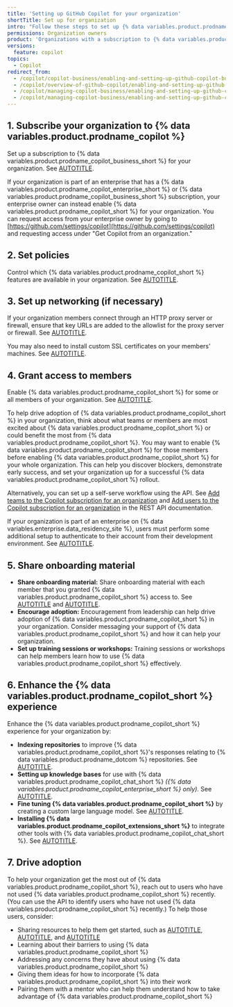 ```yaml
---
title: 'Setting up GitHub Copilot for your organization'
shortTitle: Set up for organization
intro: "Follow these steps to set up {% data variables.product.prodname_copilot %} in your organization."
permissions: Organization owners
product: 'Organizations with a subscription to {% data variables.product.prodname_copilot_enterprise_short %} or {% data variables.product.prodname_copilot_business_short %}'
versions:
  feature: copilot
topics:
  - Copilot
redirect_from:
  - /copilot/copilot-business/enabling-and-setting-up-github-copilot-business
  - /copilot/overview-of-github-copilot/enabling-and-setting-up-github-copilot-for-business
  - /copilot/managing-copilot-business/enabling-and-setting-up-github-copilot-for-business
  - /copilot/managing-copilot-business/enabling-and-setting-up-github-copilot-business
---
```


## 1. Subscribe your organization to {% data variables.product.prodname_copilot %}

Set up a subscription to {% data variables.product.prodname_copilot_business_short %} for your organization. See [AUTOTITLE](/copilot/managing-copilot/managing-github-copilot-in-your-organization/subscribing-to-copilot-for-your-organization).

If your organization is part of an enterprise that has a {% data variables.product.prodname_copilot_enterprise_short %} or {% data variables.product.prodname_copilot_business_short %} subscription, your enterprise owner can instead enable {% data variables.product.prodname_copilot_short %} for your organization. You can request access from your enterprise owner by going to [https://github.com/settings/copilot](https://github.com/settings/copilot) and requesting access under "Get Copilot from an organization."

## 2. Set policies

Control which {% data variables.product.prodname_copilot_short %} features are available in your organization. See [AUTOTITLE](/copilot/managing-copilot/managing-github-copilot-in-your-organization/managing-github-copilot-features-in-your-organization/managing-policies-for-copilot-in-your-organization).

## 3. Set up networking (if necessary)

If your organization members connect through an HTTP proxy server or firewall, ensure that key URLs are added to the allowlist for the proxy server or firewall. See [AUTOTITLE](/copilot/managing-copilot/managing-github-copilot-in-your-organization/configuring-your-proxy-server-or-firewall-for-copilot).

You may also need to install custom SSL certificates on your members' machines. See [AUTOTITLE](/copilot/managing-copilot/configure-personal-settings/configuring-network-settings-for-github-copilot#-installing-custom-certificates).

## 4. Grant access to members

Enable {% data variables.product.prodname_copilot_short %} for some or all members of your organization. See [AUTOTITLE](/copilot/managing-copilot/managing-github-copilot-in-your-organization/managing-access-to-github-copilot-in-your-organization/granting-access-to-copilot-for-members-of-your-organization).

To help drive adoption of {% data variables.product.prodname_copilot_short %} in your organization, think about what teams or members are most excited about {% data variables.product.prodname_copilot_short %} or could benefit the most from {% data variables.product.prodname_copilot_short %}. You may want to enable {% data variables.product.prodname_copilot_short %} for those members before enabling {% data variables.product.prodname_copilot_short %} for your whole organization. This can help you discover blockers, demonstrate early success, and set your organization up for a successful {% data variables.product.prodname_copilot_short %} rollout.

Alternatively, you can set up a self-serve workflow using the API. See [Add teams to the Copilot subscription for an organization](/rest/copilot/copilot-user-management?apiVersion=2022-11-28#add-teams-to-the-copilot-subscription-for-an-organization) and [Add users to the Copilot subscription for an organization](/rest/copilot/copilot-user-management?apiVersion=2022-11-28#add-users-to-the-copilot-subscription-for-an-organization) in the REST API documentation.

If your organization is part of an enterprise on {% data variables.enterprise.data_residency_site %}, users must perform some additional setup to authenticate to their account from their development environment. See [AUTOTITLE](/copilot/managing-copilot/configure-personal-settings/using-github-copilot-with-an-account-on-ghecom).

## 5. Share onboarding material

* **Share onboarding material:** Share onboarding material with each member that you granted {% data variables.product.prodname_copilot_short %} access to. See [AUTOTITLE](/copilot/setting-up-github-copilot/setting-up-github-copilot-for-yourself) and [AUTOTITLE](/copilot/using-github-copilot/best-practices-for-using-github-copilot).
* **Encourage adoption:** Encouragement from leadership can help drive adoption of {% data variables.product.prodname_copilot_short %} in your organization. Consider messaging your support of {% data variables.product.prodname_copilot_short %} and how it can help your organization.
* **Set up training sessions or workshops:** Training sessions or workshops can help members learn how to use {% data variables.product.prodname_copilot_short %} effectively.

## 6. Enhance the {% data variables.product.prodname_copilot_short %} experience

Enhance the {% data variables.product.prodname_copilot_short %} experience for your organization by:

* **Indexing repositories** to improve {% data variables.product.prodname_copilot_short %}'s responses relating to {% data variables.product.prodname_dotcom %} repositories. See [AUTOTITLE](/copilot/managing-copilot/managing-github-copilot-in-your-organization/managing-github-copilot-features-in-your-organization/indexing-repositories-for-copilot-chat).
* **Setting up knowledge bases** for use with {% data variables.product.prodname_copilot_chat_short %} _({% data variables.product.prodname_copilot_enterprise_short %} only)_. See [AUTOTITLE](/enterprise-cloud@latest/copilot/managing-copilot/managing-github-copilot-in-your-organization/managing-github-copilot-features-in-your-organization/managing-copilot-knowledge-bases).
* **Fine tuning {% data variables.product.prodname_copilot_short %}** by creating a custom large language model. See [AUTOTITLE](/copilot/customizing-copilot/creating-a-custom-model-for-github-copilot).
* **Installing {% data variables.product.prodname_copilot_extensions_short %}** to integrate other tools with {% data variables.product.prodname_copilot_chat_short %}. See [AUTOTITLE](/copilot/managing-copilot/managing-github-copilot-in-your-organization/managing-github-copilot-features-in-your-organization/installing-github-copilot-extensions-for-your-organization).

## 7. Drive adoption

To help your organization get the most out of {% data variables.product.prodname_copilot_short %}, reach out to users who have not used {% data variables.product.prodname_copilot_short %} recently. (You can use the API to identify users who have not used {% data variables.product.prodname_copilot_short %} recently.) To help those users, consider:

* Sharing resources to help them get started, such as [AUTOTITLE](/copilot/setting-up-github-copilot/setting-up-github-copilot-for-yourself), [AUTOTITLE](/copilot/using-github-copilot/best-practices-for-using-github-copilot), and [AUTOTITLE](/copilot/using-github-copilot/prompt-engineering-for-github-copilot)
* Learning about their barriers to using {% data variables.product.prodname_copilot_short %}
* Addressing any concerns they have about using {% data variables.product.prodname_copilot_short %}
* Giving them ideas for how to incorporate {% data variables.product.prodname_copilot_short %} into their work
* Pairing them with a mentor who can help them understand how to take advantage of {% data variables.product.prodname_copilot_short %}

